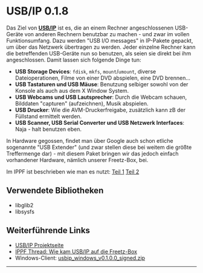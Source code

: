 # USB/IP 0.1.8

Das Ziel von
**[USB/IP](http://usbip.sourceforge.net/)** ist es,
die an einem Rechner angeschlossenen USB-Geräte von anderen Rechnern
benutzbar zu machen - und zwar im vollen Funktionsumfang. Dazu werden
"USB I/O messages" in IP-Pakete gepackt, um über das Netzwerk
übertragen zu werden. Jeder einzelne Rechner kann die betreffenden
USB-Geräte nun so benutzen, als seien sie direkt bei ihm angeschlossen.
Damit lassen sich folgende Dinge tun:

-   **USB Storage Devices**: `fdisk`, `mkfs`, `mount`/`umount`, diverse
    Dateioperationen, Filme von einer DVD abspielen, eine DVD brennen...
-   **USB Tastaturen und USB Mäuse**: Benutzung selbiger sowohl von der
    Konsole als auch aus dem X Window System.
-   **USB Webcams und USB Lautsprecher**: Durch die Webcam schauen,
    Bilddaten "capturen" (aufzeichnen), Musik abspielen.
-   **USB Drucker**: Wie die AVM-Druckerfreigabe, zusätzlich kann zB der
    Füllstand ermittelt werden.
-   **USB Scanner, USB Serial Converter und USB Netzwerk Interfaces**:
    Naja - halt benutzen eben.

In Hardware gegossen, findet man über Google auch schon etliche
sogenannte "USB Extender" (und zwar stellen diese bei weitem die
größte Treffermenge dar) - mit diesem Paket bringen wir das jedoch
einfach vorhandener Hardware, nämlich unserer Freetz-Box, bei.

Im IPPF ist beschrieben wie man es nutzt: [Teil
1](http://www.ip-phone-forum.de/showpost.php?p=1392146&postcount=45)
[Teil
2](http://www.ip-phone-forum.de/showpost.php?p=1609255&postcount=50)

Verwendete Bibliotheken
-----------------------

-   libglib2
-   libsysfs

Weiterführende Links
--------------------

-   [USB/IP
    Projektseite](http://usbip.sourceforge.net/)
-   [IPPF Thread: Wie kam USB/IP auf die
    Freetz-Box](http://www.ip-phone-forum.de/showthread.php?t=131278)
-   Windows-Client:
    [usbip_windows_v0.1.0.0_signed.zip](https://sourceforge.net/projects/usbip/files/usbip_windows/)

------------------------------------------------------------------------


